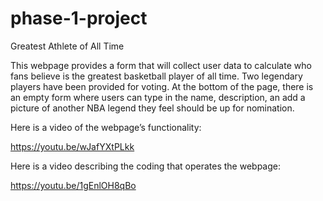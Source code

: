 # phase-1-project

Greatest Athlete of All Time

This webpage provides a form that will collect user data to calculate who fans believe is the greatest basketball player of all time. Two legendary players have been provided for voting. At the bottom of the page, there is an empty form where users can type in the name, description, an add a picture of another NBA legend they feel should be up for nomination.

Here is a video of the webpage’s functionality:

https://youtu.be/wJafYXtPLkk

Here is a video describing the coding that operates the webpage:

https://youtu.be/1gEnlOH8qBo
